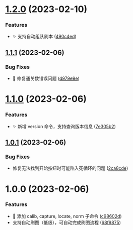 # [1.2.0](https://github.com/zhangxianbing/fdjj/compare/v1.1.1...v1.2.0) (2023-02-10)


### Features

* :sparkles: 支持自动组队刷本 ([490c4ed](https://github.com/zhangxianbing/fdjj/commit/490c4ed59f6e498e9685b266822595ce0a588897))

## [1.1.1](https://github.com/zhangxianbing/fdjj/compare/v1.1.0...v1.1.1) (2023-02-06)


### Bug Fixes

* :bug: 修复通关数错误问题 ([d979e9e](https://github.com/zhangxianbing/fdjj/commit/d979e9e163b6dc070b2d63fc878988c1a0ea7487))

# [1.1.0](https://github.com/zhangxianbing/fdjj/compare/v1.0.1...v1.1.0) (2023-02-06)


### Features

* :sparkles: 新增 version 命令，支持查询版本信息 ([7e305b2](https://github.com/zhangxianbing/fdjj/commit/7e305b2217022a50f15249979e83e6228ef02666))

## [1.0.1](https://github.com/zhangxianbing/fdjj/compare/v1.0.0...v1.0.1) (2023-02-06)


### Bug Fixes

* 修复无法找到开始按钮时可能陷入死循环的问题 ([2ca8cde](https://github.com/zhangxianbing/fdjj/commit/2ca8cde945c6e87a119f75260b0432e4f043760d))

# 1.0.0 (2023-02-06)


### Features

* :tada: 添加 calib, capture, locate, norm 子命令 ([c98602d](https://github.com/zhangxianbing/fdjj/commit/c98602dcc4ec6d2c3d6d0fad5a1387263981216b))
* 支持自动刷图（低级），可自动完成刷图流程 ([68f9875](https://github.com/zhangxianbing/fdjj/commit/68f9875c9b8698f11dd2c23ed36e77e4b6a5c34c))
